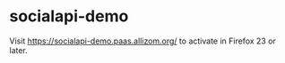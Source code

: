 socialapi-demo
==============

Visit https://socialapi-demo.paas.allizom.org/ to activate in Firefox 23 or later.

